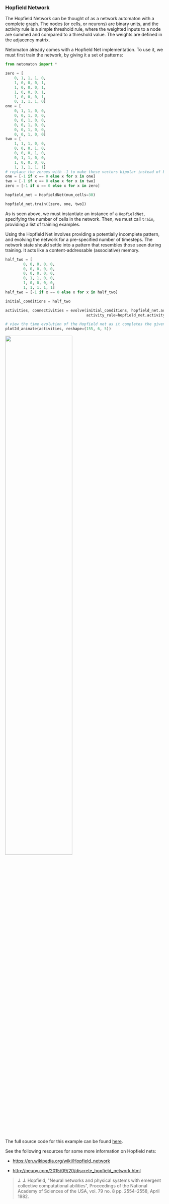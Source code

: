 ### Hopfield Network

The Hopfield Network can be thought of as a network automaton with a
complete graph. The nodes (or cells, or neurons) are binary units, and
the activity rule is a simple threshold rule, where the weighted inputs
to a node are summed and compared to a threshold value. The weights are
defined in the adjacency matrix.

Netomaton already comes with a Hopfield Net implementation. To use it,
we must first train the network, by giving it a set of patterns:

```python
from netomaton import *

zero = [
    0, 1, 1, 1, 0,
    1, 0, 0, 0, 1,
    1, 0, 0, 0, 1,
    1, 0, 0, 0, 1,
    1, 0, 0, 0, 1,
    0, 1, 1, 1, 0]
one = [
    0, 1, 1, 0, 0,
    0, 0, 1, 0, 0,
    0, 0, 1, 0, 0,
    0, 0, 1, 0, 0,
    0, 0, 1, 0, 0,
    0, 0, 1, 0, 0]
two = [
    1, 1, 1, 0, 0,
    0, 0, 0, 1, 0,
    0, 0, 0, 1, 0,
    0, 1, 1, 0, 0,
    1, 0, 0, 0, 0,
    1, 1, 1, 1, 1]
# replace the zeroes with -1 to make these vectors bipolar instead of binary
one = [-1 if x == 0 else x for x in one]
two = [-1 if x == 0 else x for x in two]
zero = [-1 if x == 0 else x for x in zero]

hopfield_net = HopfieldNet(num_cells=30)

hopfield_net.train([zero, one, two])
```

As is seen above, we must instantiate an instance of a `HopfieldNet`,
specifying the number of cells in the network. Then, we must call
`train`, providing a list of training examples.

Using the Hopfield Net involves providing a potentially incomplete
pattern, and evolving the network for a pre-specified number of timesteps.
The network state should settle into a pattern that resembles those seen
during training. It acts like a content-addressable (associative) memory.

```python
half_two = [
        0, 0, 0, 0, 0,
        0, 0, 0, 0, 0,
        0, 0, 0, 0, 0,
        0, 1, 1, 0, 0,
        1, 0, 0, 0, 0,
        1, 1, 1, 1, 1]
half_two = [-1 if x == 0 else x for x in half_two]

initial_conditions = half_two

activities, connectivities = evolve(initial_conditions, hopfield_net.adjacency_matrix, timesteps=155,
                                    activity_rule=hopfield_net.activity_rule)

# view the time evolution of the Hopfield net as it completes the given pattern
plot2d_animate(activities, reshape=(155, 6, 5))
```

<img src="https://raw.githubusercontent.com/lantunes/netomaton/master/resources/hopfield.gif" width="65%"/>

The full source code for this example can be found [here](https://github.com/lantunes/netomaton/blob/master/demos/hopfield_net/hopfield_net_demo.py).

See the following resources for some more information on Hopfield nets:

* https://en.wikipedia.org/wiki/Hopfield_network

* http://neupy.com/2015/09/20/discrete_hopfield_network.html

> J. J. Hopfield, "Neural networks and physical systems with emergent collective computational abilities", Proceedings of the National Academy of Sciences of the USA, vol. 79 no. 8 pp. 2554–2558, April 1982.
